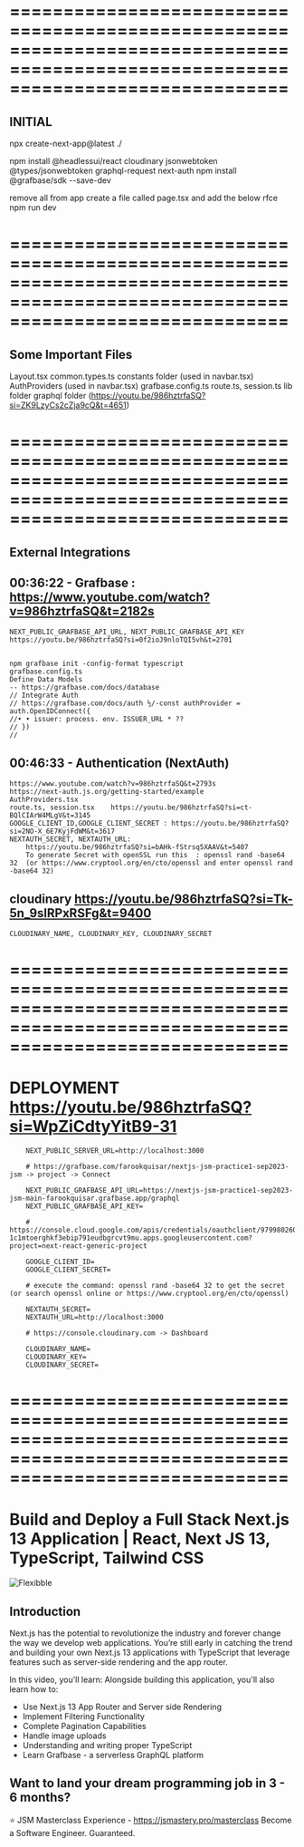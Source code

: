 # ==================================================================================================================================

## INITIAL

npx create-next-app@latest ./

npm install @headlessui/react cloudinary jsonwebtoken @types/jsonwebtoken graphql-request next-auth
npm install @grafbase/sdk --save-dev

remove all from app
create a file called page.tsx and add the below
rfce
npm run dev

# ==================================================================================================================================

## Some Important Files

Layout.tsx
common.types.ts
constants folder (used in navbar.tsx)
AuthProviders (used in navbar.tsx)
grafbase.config.ts
route.ts, session.ts
lib folder
graphql folder (https://youtu.be/986hztrfaSQ?si=ZK9LzyCs2cZja9cQ&t=4651)

# ==================================================================================================================================

## External Integrations

## 00:36:22 - Grafbase : https://www.youtube.com/watch?v=986hztrfaSQ&t=2182s

    NEXT_PUBLIC_GRAFBASE_API_URL, NEXT_PUBLIC_GRAFBASE_API_KEY https://youtu.be/986hztrfaSQ?si=0f2ioJ9nloTQI5vh&t=2701


    npm grafbase init -config-format typescript
    grafbase.config.ts
    Define Data Models
    -- https://grafbase.com/docs/database
    // Integrate Auth
    // https://grafbase.com/docs/auth ½/-const authProvider = auth.OpenIDConnect({
    //• • issuer: process. env. ISSUER_URL * ??
    // })
    //

## 00:46:33 - Authentication (NextAuth)

    https://www.youtube.com/watch?v=986hztrfaSQ&t=2793s
    https://next-auth.js.org/getting-started/example
    AuthProviders.tsx
    route.ts, session.tsx    https://youtu.be/986hztrfaSQ?si=ct-BQlCIArW4MLgV&t=3145
    GOOGLE_CLIENT_ID,GOOGLE_CLIENT_SECRET : https://youtu.be/986hztrfaSQ?si=2NO-X_6E7KyjFdWM&t=3617
    NEXTAUTH_SECRET, NEXTAUTH_URL:
        https://youtu.be/986hztrfaSQ?si=bAHk-fStrsq5XAAV&t=5407
        To generate Secret with openSSL run this  : openssl rand -base64 32  (or https://www.cryptool.org/en/cto/openssl and enter openssl rand -base64 32)

## cloudinary https://youtu.be/986hztrfaSQ?si=Tk-5n_9slRPxRSFg&t=9400

    CLOUDINARY_NAME, CLOUDINARY_KEY, CLOUDINARY_SECRET

# ==================================================================================================================================

# DEPLOYMENT https://youtu.be/986hztrfaSQ?si=WpZiCdtyYitB9-31

        NEXT_PUBLIC_SERVER_URL=http://localhost:3000

        # https://grafbase.com/farookquisar/nextjs-jsm-practice1-sep2023-jsm -> project -> Connect

        NEXT_PUBLIC_GRAFBASE_API_URL=https://nextjs-jsm-practice1-sep2023-jsm-main-farookquisar.grafbase.app/graphql
        NEXT_PUBLIC_GRAFBASE_API_KEY=

        # https://console.cloud.google.com/apis/credentials/oauthclient/979980260566-1c1mtoerghkf3ebip791eudbgrcvt9mu.apps.googleusercontent.com?project=next-react-generic-project

        GOOGLE_CLIENT_ID=
        GOOGLE_CLIENT_SECRET=

        # execute the command: openssl rand -base64 32 to get the secret (or search openssl online or https://www.cryptool.org/en/cto/openssl)

        NEXTAUTH_SECRET=
        NEXTAUTH_URL=http://localhost:3000

        # https://console.cloudinary.com -> Dashboard

        CLOUDINARY_NAME=
        CLOUDINARY_KEY=
        CLOUDINARY_SECRET=

# ==================================================================================================================================

# Build and Deploy a Full Stack Next.js 13 Application | React, Next JS 13, TypeScript, Tailwind CSS

![Flexibble](https://i.ibb.co/CvSk76H/Thumbnail.png)

## Introduction

Next.js has the potential to revolutionize the industry and forever change the way we develop web applications. You’re still early in catching the trend and building your own Next.js 13 applications with TypeScript that leverage features such as server-side rendering and the app router.

In this video, you'll learn:
Alongside building this application, you'll also learn how to:

- Use Next.js 13 App Router and Server side Rendering
- Implement Filtering Functionality
- Complete Pagination Capabilities
- Handle image uploads
- Understanding and writing proper TypeScript
- Learn Grafbase - a serverless GraphQL platform

## Want to land your dream programming job in 3 - 6 months?

⭐ JSM Masterclass Experience - https://jsmastery.pro/masterclass
Become a Software Engineer. Guaranteed.
